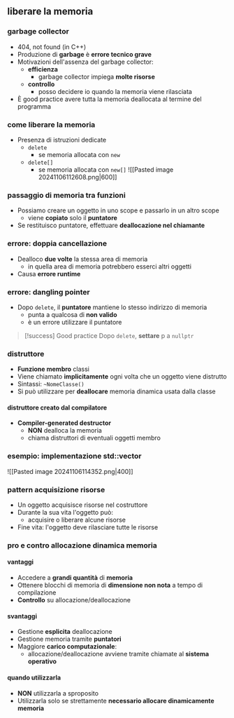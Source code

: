 ## liberare la memoria
### garbage collector
- 404, not found (in C++)
- Produzione di **garbage** è **errore tecnico grave**
- Motivazioni dell'assenza del garbage collector:
	- **efficienza**
		- garbage collector impiega **molte risorse**
	- **controllo**
		- posso decidere io quando la memoria viene rilasciata
- È good practice avere tutta la memoria deallocata al termine del programma
### come liberare la memoria
- Presenza di istruzioni dedicate
	- ```delete```
		- se memoria allocata con ```new```
	- ```delete[]```
		- se memoria allocata con ```new[]```
![[Pasted image 20241106112608.png|600]]
### passaggio di memoria tra funzioni
- Possiamo creare un oggetto in uno scope e passarlo in un altro scope
	- viene **copiato** solo il **puntatore**
- Se restituisco puntatore, effettuare **deallocazione nel chiamante**
### errore: doppia cancellazione
- Dealloco **due volte** la stessa area di memoria
	- in quella area di memoria potrebbero esserci altri oggetti
- Causa **errore runtime**
### errore: dangling pointer
- Dopo ```delete```, il **puntatore** mantiene lo stesso indirizzo di memoria
	- punta a qualcosa di **non valido**
	- è un errore utilizzare il puntatore

>[!success] Good practice
>Dopo ```delete```, **settare** p a ```nullptr```

### distruttore
- **Funzione membro** classi
- Viene chiamato **implicitamente** ogni volta che un oggetto viene distrutto
- Sintassi: ```~NomeClasse()```
- Si può utilizzare per **deallocare** memoria dinamica usata dalla classe
#### distruttore creato dal compilatore
- **Compiler-generated destructor**
	- **NON** dealloca la memoria
	- chiama distruttori di eventuali oggetti membro

### esempio: implementazione std::vector
![[Pasted image 20241106114352.png|400]]
### pattern acquisizione risorse
- Un oggetto acquisisce risorse nel costruttore
- Durante la sua vita l'oggetto può:
	- acquisire o liberare alcune risorse
- Fine vita: l'oggetto deve rilasciare tutte le risorse
### pro e contro allocazione dinamica memoria
#### vantaggi
- Accedere a **grandi quantità** di **memoria**
- Ottenere blocchi di memoria di **dimensione non nota** a tempo di compilazione
- **Controllo** su allocazione/deallocazione
#### svantaggi
- Gestione **esplicita** deallocazione
- Gestione memoria tramite **puntatori**
- Maggiore **carico computazionale**:
	- allocazione/deallocazione avviene tramite chiamate al **sistema operativo**
#### quando utilizzarla
- **NON** utilizzarla a sproposito
- Utilizzarla solo se strettamente **necessario allocare dinamicamente memoria**
